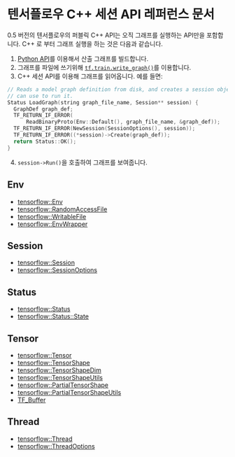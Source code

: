 # 텐서플로우 C++ 세션 API 레퍼런스 문서

0.5 버전의 텐서플로우의 퍼블릭 C++ API는 오직 그래프를 실행하는 API만을 포함합니다.
C++ 로 부터 그래프 실행을 하는 것은 다음과 같습니다.

1. [Python API](../python/)를 이용해서 산출 그래프를 빌드합니다.
2. 그래프를 파일에 쓰기위해 [`tf.train.write_graph()`](../python/train.md#write_graph)를 이용합니다.
3. C++ 세션 API를 이용해 그래프를 읽어옵니다. 예를 들면:

  ```c++
  // Reads a model graph definition from disk, and creates a session object you
  // can use to run it.
  Status LoadGraph(string graph_file_name, Session** session) {
    GraphDef graph_def;
    TF_RETURN_IF_ERROR(
        ReadBinaryProto(Env::Default(), graph_file_name, &graph_def));
    TF_RETURN_IF_ERROR(NewSession(SessionOptions(), session));
    TF_RETURN_IF_ERROR((*session)->Create(graph_def));
    return Status::OK();
  }
```

4. `session->Run()`을 호출하여 그래프를 보여줍니다.

## Env

* [tensorflow::Env](ClassEnv.md)
* [tensorflow::RandomAccessFile](ClassRandomAccessFile.md)
* [tensorflow::WritableFile](ClassWritableFile.md)
* [tensorflow::EnvWrapper](ClassEnvWrapper.md)

## Session

* [tensorflow::Session](ClassSession.md)
* [tensorflow::SessionOptions](StructSessionOptions.md)

## Status

* [tensorflow::Status](ClassStatus.md)
* [tensorflow::Status::State](StructState.md)

## Tensor

* [tensorflow::Tensor](ClassTensor.md)
* [tensorflow::TensorShape](ClassTensorShape.md)
* [tensorflow::TensorShapeDim](StructTensorShapeDim.md)
* [tensorflow::TensorShapeUtils](ClassTensorShapeUtils.md)
* [tensorflow::PartialTensorShape](ClassPartialTensorShape.md)
* [tensorflow::PartialTensorShapeUtils](ClassPartialTensorShapeUtils.md)
* [TF_Buffer](StructTF_Buffer.md)

## Thread

* [tensorflow::Thread](ClassThread.md)
* [tensorflow::ThreadOptions](StructThreadOptions.md)

